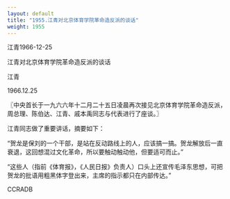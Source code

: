 ```yaml
---
layout: default
title: "1955.江青对北京体育学院革命造反派的谈话"
weight: 1955
---
```


江青1966-12-25

江青对北京体育学院革命造反派的谈话

江青

1966.12.25

〖中央首长于一九六六年十二月二十五日凌晨再次接见北京体育学院革命造反派，周总理、陈伯达、江青、戚本禹同志与代表进行了座谈。〗

江青同志做了重要讲话，摘要如下：

“贺龙是保刘的一个干部，是站在反动路线上的人，应该搞一搞。贺龙解放后一直衰退，这回想混过文化革命，所以要触动触动他，但要适可而止。”

“这些人（指前《体育报》，《人民日报》负责人）口头上还宣传毛泽东思想，可把贺龙的批语用粗黑体字登出来，主席的指示都只在内部传达。”

CCRADB

